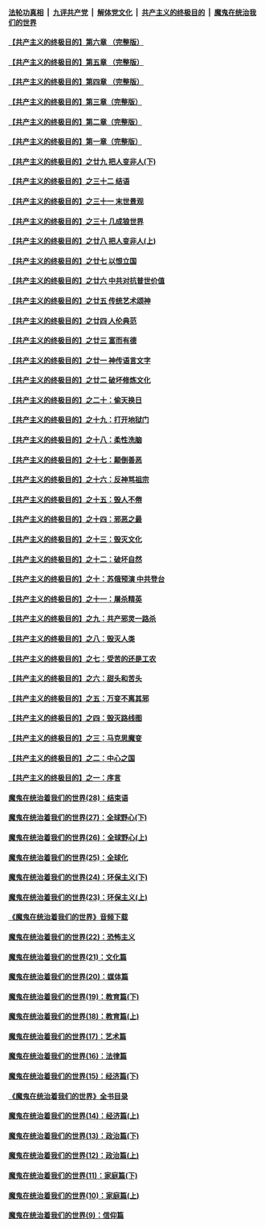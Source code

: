 ####  [法轮功真相](../../../../basic/blob/master/README.md?t=11211652) &nbsp;|&nbsp; [九评共产党](../../../../9ping.md/blob/master/README.md?t=11211652) &nbsp;|&nbsp; [解体党文化](../../../../jtdwh.md/blob/master/README.md?t=11211652)  &nbsp;|&nbsp; [共产主义的终极目的](../../../../gczydzjmd.md/blob/master/README.md?t=11211652) &nbsp;|&nbsp; [魔鬼在统治我们的世界](../../../../mgztzwmdsj.md/blob/master/README.md?t=11211652) 

#### [【共产主义的终极目的】第六章 （完整版）](../pages/nsc422/n11428913.md?t=11211652) 

#### [【共产主义的终极目的】第五章 （完整版）](../pages/nsc422/n11428912.md?t=11211652) 

#### [【共产主义的终极目的】第四章 （完整版）](../pages/nsc422/n11428907.md?t=11211652) 

#### [【共产主义的终极目的】第三章（完整版）](../pages/nsc422/n11428848.md?t=11211652) 

#### [【共产主义的终极目的】第二章（完整版）](../pages/nsc422/n11428831.md?t=11211652) 

#### [【共产主义的终极目的】第一章（完整版）](../pages/nsc422/n11417651.md?t=11211652) 

#### [【共产主义的终极目的】之廿九 把人变非人(下)](../pages/nsc422/n11344140.md?t=11211652) 

#### [【共产主义的终极目的】之三十二 结语](../pages/nsc422/n11360535.md?t=11211652) 

#### [【共产主义的终极目的】之三十一 末世景观](../pages/nsc422/n11351129.md?t=11211652) 

#### [【共产主义的终极目的】之三十 几成狼世界](../pages/nsc422/n11348280.md?t=11211652) 

#### [【共产主义的终极目的】之廿八 把人变非人(上)](../pages/nsc422/n11340492.md?t=11211652) 

#### [【共产主义的终极目的】之廿七 以恨立国](../pages/nsc422/n11336944.md?t=11211652) 

#### [【共产主义的终极目的】之廿六 中共对抗普世价值](../pages/nsc422/n11324785.md?t=11211652) 

#### [【共产主义的终极目的】之廿五 传统艺术颂神](../pages/nsc422/n11296396.md?t=11211652) 

#### [【共产主义的终极目的】之廿四 人伦典范](../pages/nsc422/n11296397.md?t=11211652) 

#### [【共产主义的终极目的】之廿三 富而有德](../pages/nsc422/n11283598.md?t=11211652) 

#### [【共产主义的终极目的】之廿一 神传语言文字](../pages/nsc422/n11263265.md?t=11211652) 

#### [【共产主义的终极目的】之廿二 破坏修炼文化](../pages/nsc422/n11245728.md?t=11211652) 

#### [【共产主义的终极目的】之二十：偷天换日](../pages/nsc422/n11238846.md?t=11211652) 

#### [【共产主义的终极目的】之十九：打开地狱门](../pages/nsc422/n11206376.md?t=11211652) 

#### [【共产主义的终极目的】之十八：柔性洗脑](../pages/nsc422/n11199994.md?t=11211652) 

#### [【共产主义的终极目的】之十七：颠倒善恶](../pages/nsc422/n11179782.md?t=11211652) 

#### [【共产主义的终极目的】之十六：反神骂祖宗](../pages/nsc422/n11166798.md?t=11211652) 

#### [【共产主义的终极目的】之十五：毁人不倦](../pages/nsc422/n11166792.md?t=11211652) 

#### [【共产主义的终极目的】之十四：邪恶之最](../pages/nsc422/n11150249.md?t=11211652) 

#### [【共产主义的终极目的】之十三：毁灭文化](../pages/nsc422/n11135227.md?t=11211652) 

#### [【共产主义的终极目的】之十二：破坏自然](../pages/nsc422/n11135214.md?t=11211652) 

#### [【共产主义的终极目的】之十：苏俄预演 中共登台](../pages/nsc422/n11118424.md?t=11211652) 

#### [【共产主义的终极目的】之十一：屠杀精英](../pages/nsc422/n11118442.md?t=11211652) 

#### [【共产主义的终极目的】之九：共产邪灵一路杀](../pages/nsc422/n11114139.md?t=11211652) 

#### [【共产主义的终极目的】之八：毁灭人类](../pages/nsc422/n11108503.md?t=11211652) 

#### [【共产主义的终极目的】之七：受苦的还是工农](../pages/nsc422/n11101809.md?t=11211652) 

#### [【共产主义的终极目的】之六：甜头和苦头](../pages/nsc422/n11096971.md?t=11211652) 

#### [【共产主义的终极目的】之五：万变不离其邪](../pages/nsc422/n11091285.md?t=11211652) 

#### [【共产主义的终极目的】之四：毁灭路线图](../pages/nsc422/n11086284.md?t=11211652) 

#### [【共产主义的终极目的】之三：马克思魔变](../pages/nsc422/n11061941.md?t=11211652) 

#### [【共产主义的终极目的】之二：中心之国](../pages/nsc422/n11047728.md?t=11211652) 

#### [【共产主义的终极目的】之一：序言](../pages/nsc422/n11086077.md?t=11211652) 

#### [魔鬼在统治着我们的世界(28)：结束语](../pages/nsc422/n10936246.md?t=11211652) 

#### [魔鬼在统治着我们的世界(27)：全球野心(下)](../pages/nsc422/n10928319.md?t=11211652) 

#### [魔鬼在统治着我们的世界(26)：全球野心(上)](../pages/nsc422/n10900318.md?t=11211652) 

#### [魔鬼在统治着我们的世界(25)：全球化](../pages/nsc422/n10788205.md?t=11211652) 

#### [魔鬼在统治着我们的世界(24)：环保主义(下)](../pages/nsc422/n10695307.md?t=11211652) 

#### [魔鬼在统治着我们的世界(23)：环保主义(上)](../pages/nsc422/n10688613.md?t=11211652) 

#### [《魔鬼在统治着我们的世界》音频下载](../pages/nsc422/n10635553.md?t=11211652) 

#### [魔鬼在统治着我们的世界(22)：恐怖主义](../pages/nsc422/n10614727.md?t=11211652) 

#### [魔鬼在统治着我们的世界(21)：文化篇](../pages/nsc422/n10597706.md?t=11211652) 

#### [魔鬼在统治着我们的世界(20)：媒体篇](../pages/nsc422/n10586579.md?t=11211652) 

#### [魔鬼在统治着我们的世界(19)：教育篇(下)](../pages/nsc422/n10564808.md?t=11211652) 

#### [魔鬼在统治着我们的世界(18)：教育篇(上)](../pages/nsc422/n10526970.md?t=11211652) 

#### [魔鬼在统治着我们的世界(17)：艺术篇](../pages/nsc422/n10499093.md?t=11211652) 

#### [魔鬼在统治着我们的世界(16)：法律篇](../pages/nsc422/n10485969.md?t=11211652) 

#### [魔鬼在统治着我们的世界(15)：经济篇(下)](../pages/nsc422/n10469975.md?t=11211652) 

#### [《魔鬼在统治着我们的世界》全书目录](../pages/nsc422/n10464261.md?t=11211652) 

#### [魔鬼在统治着我们的世界(14)：经济篇(上)](../pages/nsc422/n10457370.md?t=11211652) 

#### [魔鬼在统治着我们的世界(13)：政治篇(下)](../pages/nsc422/n10448270.md?t=11211652) 

#### [魔鬼在统治着我们的世界(12)：政治篇(上)](../pages/nsc422/n10444576.md?t=11211652) 

#### [魔鬼在统治着我们的世界(11)：家庭篇(下)](../pages/nsc422/n10440961.md?t=11211652) 

#### [魔鬼在统治着我们的世界(10)：家庭篇(上)](../pages/nsc422/n10435448.md?t=11211652) 

#### [魔鬼在统治着我们的世界(9)：信仰篇](../pages/nsc422/n10432159.md?t=11211652) 

